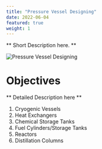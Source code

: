 ```yaml
---
title: "Pressure Vessel Designing"
date: 2022-06-04
featured: true
weight: 1
---
```


** Short Description here. **

![Pressure Vessel Designing](/images/austin-distel-nGc5RT2HmF0-unsplash.jpg)

# Objectives 

** Detailed Description here **

1. Cryogenic Vessels
2. Heat Exchangers
3. Chemical Storage Tanks
4. Fuel Cylinders/Storage Tanks
5. Reactors
6. Distillation Columns